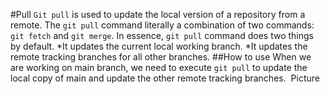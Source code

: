 #Pull
`Git pull` is used to update the local version of a repository from a remote. The `git pull` command literally a combination of two commands: `git fetch` and `git merge`. In essence, `git pull` command does two things by default.
*It updates the current local working branch.
*It updates the remote tracking branches for all other branches.
##How to use
When we are working on main branch, we need to execute `git pull` to update the local copy of main and update the other remote tracking branches.
![]() Picture
